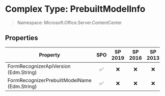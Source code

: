 # Complex Type: PrebuiltModelInfo

> Namespace: Microsoft.Office.Server.ContentCenter

## Properties

Property | SPO | SP 2019 | SP 2016 | SP 2013
----------|:---:|:-------:|:-------:|:-------:
FormRecognizerApiVersion (Edm.String) | ✅ | ❌ | ❌ | ❌
FormRecognizerPrebuiltModelName (Edm.String) | ✅ | ❌ | ❌ | ❌